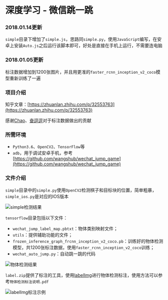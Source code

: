 # 深度学习 - 微信跳一跳

### 2018.01.14更新

`simple`目录下增加了`simple.js`，思路同`simple.py`，使用`JavaScript`编写，在安卓上安装`Auto.js`之后运行该脚本即可，好处是直接在手机上运行，不需要连电脑

### 2018.01.05更新

标注数据增加到1200张图片，并且用更准的`faster_rcnn_inception_v2_coco`模型重新训练了一遍

### 项目介绍

知乎文章：[https://zhuanlan.zhihu.com/p/32553763](https://zhuanlan.zhihu.com/p/32553763)

感谢[Chao](https://github.com/loveu520)、[奋逗逗](https://github.com/liuzhenhui)对于标注数据做出的贡献

### 所需环境

- `Python3.6`、`OpenCV2`、`TensorFlow`等
- `adb`，用于调试安卓手机，参考[https://github.com/wangshub/wechat_jump_game](https://github.com/wangshub/wechat_jump_game)

### 文件介绍

`simple`目录中的`simple.py`使用`OpenCV2`检测棋子和目标块的位置，简单粗暴，`simple_ios.py`是对应的IOS版本

![simple检测结果](imgs/simple检测结果.gif)
 
`tensorflow`目录包括以下文件：

- `wechat_jump_label_map.pbtxt`：物体类别映射文件；
- `utils`：提供辅助功能的文件；
- `frozen_inference_graph_frcnn_inception_v2_coco.pb`：训练好的物体检测模型，共1200张标注数据，使用`faster_rcnn_inception_v2_coco`训练；
- `wechat_auto_jump.py`：自动跳一跳的代码

![物体检测结果](imgs/物体检测结果.gif)

`label.zip`提供了标注的工具，使用[labelImg](https://github.com/tzutalin/labelImg)进行物体检测标注，使用方法可以参考`物体检测标注说明.pdf`

![labelImg标注示例](imgs/标注示例.png)